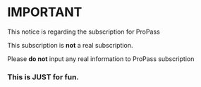 # IMPORTANT

This notice is regarding the subscription for ProPass

This subscription is **not** a real subscription.

Please **do not** input any real information to ProPass subscription

### This is JUST for fun.
